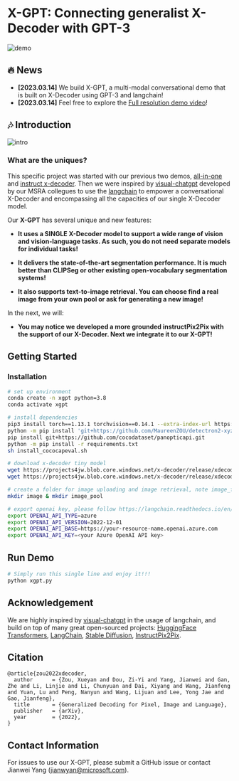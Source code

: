 # X-GPT: Connecting generalist X-Decoder with GPT-3

![demo](https://user-images.githubusercontent.com/11957155/225451614-62c6f129-5c4a-4706-971c-0c90024a2bfa.gif)

## :fire: News

* **[2023.03.14]** We build X-GPT, a multi-modal conversational demo that is built on X-Decoder using GPT-3 and langchain!
* **[2023.03.14]** Feel free to explore the [Full resolution demo video](https://youtu.be/GopwIdLb6GU)!

## :notes: Introduction

![intro](https://user-images.githubusercontent.com/11957155/225476626-80ba3c57-f831-41dd-8a66-6516b93e7bc9.png)

### What are the uniques?

This specific project was started with our previous two demos, [all-in-one](https://huggingface.co/spaces/xdecoder/Demo) and [instruct x-decoder](https://huggingface.co/spaces/xdecoder/Instruct-X-Decoder). Then we were inspired by [visual-chatgpt](https://github.com/microsoft/visual-chatgpt) developed by our MSRA collegues to use the [langchain](https://github.com/hwchase17/langchain) to empower a conversational X-Decoder and encompassing all the capacities of our single X-Decoder model.

Our **X-GPT** has several unique and new features:

* **It uses a SINGLE X-Decoder model to support a wide range of vision and vision-language tasks. As such, you do not need separate models for individual tasks!**

* **It delivers the state-of-the-art segmentation performance. It is much better than CLIPSeg or other existing open-vocabulary segmentation systems!**

* **It also supports text-to-image retrieval. You can choose find a real image from your own pool or ask for generating a new image!**

In the next, we will:

* **You may notice we developed a more grounded instructPix2Pix with the support of our X-Decoder. Next we integrate it to our X-GPT!**

## Getting Started

### Installation
```sh
# set up environment
conda create -n xgpt python=3.8
conda activate xgpt

# install dependencies
pip3 install torch==1.13.1 torchvision==0.14.1 --extra-index-url https://download.pytorch.org/whl/cu113
python -m pip install 'git+https://github.com/MaureenZOU/detectron2-xyz.git'
pip install git+https://github.com/cocodataset/panopticapi.git
python -m pip install -r requirements.txt
sh install_cococapeval.sh

# download x-decoder tiny model
wget https://projects4jw.blob.core.windows.net/x-decoder/release/xdecoder_focalt_last_novg.pt
wget https://projects4jw.blob.core.windows.net/x-decoder/release/xdecoder_focalt_vqa.pt

# create a folder for image uploading and image retrieval, note image_folder is for image retrieval, image is for cache
mkdir image & mkdir image_pool

# export openai key, please follow https://langchain.readthedocs.io/en/latest/modules/llms/integrations/azure_openai_example.html
export OPENAI_API_TYPE=azure
export OPENAI_API_VERSION=2022-12-01
export OPENAI_API_BASE=https://your-resource-name.openai.azure.com
export OPENAI_API_KEY=<your Azure OpenAI API key>

```

## Run Demo
```sh
# Simply run this single line and enjoy it!!!
python xgpt.py
```

## Acknowledgement

We are highly inspired by [visual-chatgpt](https://github.com/microsoft/visual-chatgpt) in the usage of langchain, and build on top of many great open-sourced projects: [HuggingFace Transformers](https://github.com/huggingface), [LangChain](https://github.com/hwchase17/langchain), [Stable Diffusion](https://github.com/CompVis/stable-diffusion), [InstructPix2Pix](https://github.com/timothybrooks/instruct-pix2pix).

## Citation
```
@article{zou2022xdecoder,
  author      = {Zou, Xueyan and Dou, Zi-Yi and Yang, Jianwei and Gan, Zhe and Li, Linjie and Li, Chunyuan and Dai, Xiyang and Wang, Jianfeng and Yuan, Lu and Peng, Nanyun and Wang, Lijuan and Lee, Yong Jae and Gao, Jianfeng},
  title       = {Generalized Decoding for Pixel, Image and Language},
  publisher   = {arXiv},
  year        = {2022},
}
```

## Contact Information

For issues to use our X-GPT, please submit a GitHub issue or contact Jianwei Yang (jianwyan@microsoft.com).
